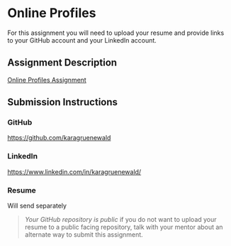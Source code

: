# Online Profiles
For this assignment you will need to upload your resume and provide links to your GitHub account and your LinkedIn account.

## Assignment Description
[Online Profiles Assignment](https://education.launchcode.org/liftoff/modules/assignments/online-profiles)

## Submission Instructions
 
### GitHub
https://github.com/karagruenewald
 
### LinkedIn
https://www.linkedin.com/in/karagruenewald/

### Resume
Will send separately

> *Your GitHub repository is public* if you do not want to upload your resume to a public facing repository, talk with your mentor about an alternate way to submit this assignment.
